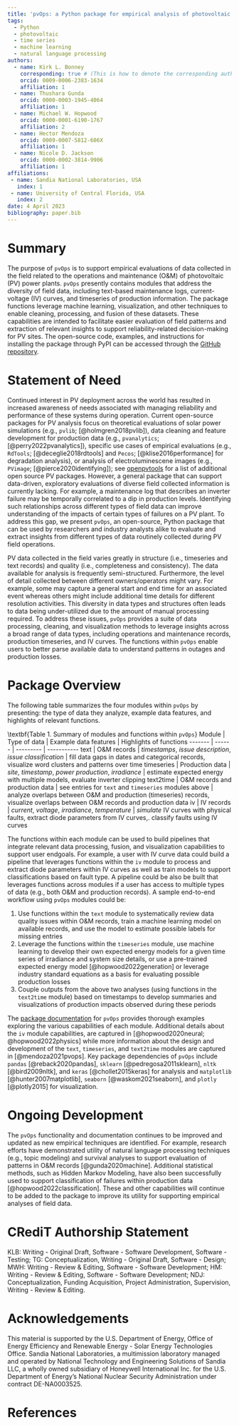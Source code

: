 ```yaml
---
title: 'pvOps: a Python package for empirical analysis of photovoltaic field data'
tags:
  - Python
  - photovoltaic
  - time series 
  - machine learning
  - natural language processing
authors:
  - name: Kirk L. Bonney
    corresponding: true # (This is how to denote the corresponding author)
    orcid: 0009-0006-2383-1634
    affiliation: 1 
  - name: Thushara Gunda
    orcid: 0000-0003-1945-4064
    affiliation: 1 
  - name: Michael W. Hopwood
    orcid: 0000-0001-6190-1767 
    affiliation: 2 
  - name: Hector Mendoza
    orcid: 0009-0007-5812-606X
    affiliation: 1 
  - name: Nicole D. Jackson
    orcid: 0000-0002-3814-9906
    affiliation: 1
affiliations:
 - name: Sandia National Laboratories, USA
   index: 1
 - name: University of Central Florida, USA
   index: 2
date: 4 April 2023
bibliography: paper.bib
---
```


<!--[pvOps](figures/pvops_full_logo.svg) Perhaps we could ask the journal if there's a way to include the pvOps icon in the title. I'm ok with it being excluded.-->

[GitHub repository]: https://github.com/sandialabs/pvOps
[package documentation]: https://pvops.readthedocs.io/en/latest/

# Summary

The purpose of `pvOps` is to support empirical evaluations of data collected in the field related to the operations and maintenance (O&M) of photovoltaic (PV) power plants. `pvOps` presently contains modules that address the diversity of field data, including text-based maintenance logs, current-voltage (IV) curves, and timeseries of production information. The package functions leverage machine learning, visualization, and other techniques to enable cleaning, processing, and fusion of these datasets. These capabilities are intended to facilitate easier evaluation of field patterns and extraction of relevant insights to support reliability-related decision-making for PV sites. The open-source code, examples, and instructions for installing the package through PyPI can be accessed through the [GitHub repository]. 

# Statement of Need

Continued interest in PV deployment across the world has resulted in increased awareness of needs associated with managing reliability and performance of these systems during operation. Current open-source packages for PV analysis focus on theoretical evaluations of solar power simulations (e.g., `pvlib`; [@holmgren2018pvlib]), data cleaning and feature development for production data (e.g., `pvanalytics`; [@perry2022pvanalytics]), specific use cases of empirical evaluations (e.g., `RdTools`; [@deceglie2018rdtools] and `Pecos`; [@klise2016performance] for degradation analysis), or analysis of electroluminescene images (e.g., `PVimage`; [@pierce2020identifying]); see [openpvtools](https://openpvtools.readthedocs.io/en/latest/) for a list of additional open source PV packages. However, a general package that can support data-driven, exploratory evaluations of diverse field collected information is currently lacking. For example, a maintenance log that describes an inverter failure may be temporally correlated to a dip in production levels. Identifying such relationships across different types of field data can improve understanding of the impacts of certain types of failures on a PV plant. To address this gap, we present `pvOps`, an open-source, Python package that can be used by  researchers and industry analysts alike to evaluate and extract insights from different types of data routinely collected during PV field operations. 

PV data collected in the field varies greatly in structure (i.e., timeseries and text records) and quality (i.e., completeness and consistency). The data available for analysis is frequently semi-structured. Furthermore, the level of detail collected between different owners/operators might vary. For example, some may capture a general start and end time for an associated event whereas others might include additional time details for different resolution activities. This diversity in data types and structures often leads to data being under-utilized due to the amount of manual processing required. To address these issues, `pvOps` provides a suite of data processing, cleaning, and visualization methods to leverage insights across a broad range of data types, including operations and maintenance records,  production timeseries, and IV curves. The functions within `pvOps` enable users to better parse available data to understand patterns in outages and production losses. 

# Package Overview 
The following table summarizes the four modules within `pvOps` by presenting: the type of data they analyze, example data features, and highlights of relevant functions. 

\textbf{Table 1. Summary of modules and functions within `pvOps`}
Module | Type of data | Example data features | Highlights of functions
------- | ------ | --------- | -----------
text | O&M records | *timestamps*, *issue description*, *issue classification* | fill data gaps in dates and categorical records, visualize word clusters and patterns over time
timeseries | Production data | *site*, *timestamp*, *power production*, *irradiance* | estimate expected energy with multiple models, evaluate inverter clipping
text2time | O&M records and production data | see entries for `text` and  `timeseries` modules above | analyze overlaps between O&M and production (timeseries) records, visualize overlaps between O&M records and production data
iv | IV records | *current*, *voltage*, *irradiance*, *temperature*  | *simulate* IV curves with physical faults, extract diode parameters from IV curves,. classify faults using IV curves

The functions within each module can be used to build pipelines that integrate relevant data processing, fusion, and visualization capabilities to support user endgoals. For example, a user with IV curve data could build a pipeline that leverages functions within the `iv` module to process and extract diode parameters within IV curves as well as train models to support classifications based on fault type. A pipeline could be also be built that leverages functions across modules if a user has access to multiple types of data (e.g., both O&M and production records). A sample end-to-end workflow using `pvOps` modules could be: 
1. Use functions within the `text` module to systematically review data quality issues within O&M records, train a machine learning model on available records, and use the model to estimate possible labels for missing entries
2. Leverage the functions within the `timeseries` module, use machine learning to develop their own expected energy models for a given time series of irradiance and system size details, or use a pre-trained expected energy model [@hopwood2022generation] or leverage industry standard equations as a basis for evaluating possible production losses
3. Couple outputs from the above two analyses (using functions in the `text2time` module) based on timestamps to develop summaries and visualizations of production impacts observed during these periods

The [package documentation] for `pvOps` provides thorough examples exploring the various capabilities of each module. Additional details about the `iv` module capabilities, are captured in [@hopwood2020neural; @hopwood2022physics] while more information about the design and development of the `text`, `timeseries`, and `text2time` modules are captured in [@mendoza2021pvops]. Key package dependencies of `pvOps` include `pandas` [@reback2020pandas], `sklearn` [@pedregosa2011sklearn], `nltk` [@bird2009nltk], and `keras` [@chollet2015keras] for analysis and `matplotlib` [@hunter2007matplotlib], `seaborn` [@waskom2021seaborn], and `plotly` [@plotly2015] for visualization.

# Ongoing Development
The `pvOps` functionality and documentation continues to be improved and updated as new empirical techniques are identified. For example, research efforts have demonstrated utility of natural language processing techniques (e.g., topic modeling) and survival analyses to support evaluation of patterns in O&M records  [@gunda2020machine]. Additional statistical methods, such as Hidden Markov Modeling, have also been successfully used to support classification of failures within production data [@hopwood2022classification]. These and other capabilities will continue to be added to the package to improve its utility for supporting empirical analyses of field data. 

# CRediT Authorship Statement

<!-- see: https://www.elsevier.com/authors/policies-and-guidelines/credit-author-statement -->

KLB: Writing - Original Draft, Software - Software Development, Software - Testing; TG: Conceptualization, Writing - Original Draft, Software - Design; MWH: Writing - Review & Editing, Software - Software Development; HM: Writing - Review & Editing, Software - Software Development; NDJ: Conceptualization, Funding Acquisition, Project Administration, Supervision, Writing - Review & Editing. 

# Acknowledgements
This material is supported by the U.S. Department of Energy, Office of Energy Efficiency and Renewable Energy - Solar Energy Technologies Office. Sandia National Laboratories, a multimission laboratory managed and operated by National Technology and Engineering Solutions of Sandia LLC, a wholly owned subsidiary of Honeywell International Inc. for the U.S. Department of Energy’s National Nuclear Security Administration under contract DE-NA0003525.

# References

<!-- These will be formally checked and built during the review process -->
